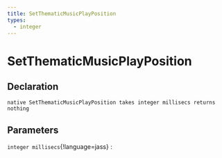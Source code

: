 ```yaml
---
title: SetThematicMusicPlayPosition
types:
  - integer
---
```


# SetThematicMusicPlayPosition

## Declaration

```jass
native SetThematicMusicPlayPosition takes integer millisecs returns nothing
```

## Parameters
`integer millisecs`{!language=jass}
: 
